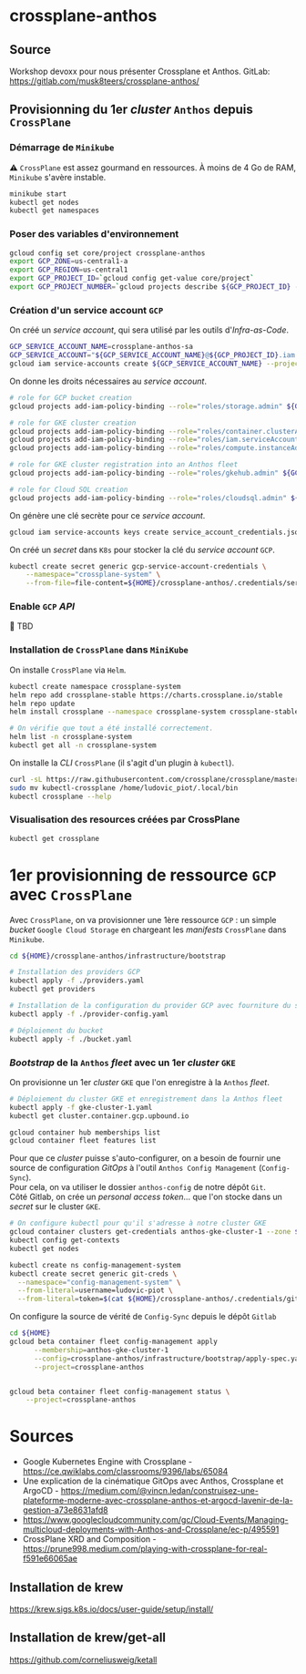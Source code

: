 # crossplane-anthos

## Source
Workshop devoxx pour nous présenter Crossplane et Anthos.
GitLab: https://gitlab.com/musk8teers/crossplane-anthos/

## Provisionning du 1er *cluster* `Anthos` depuis `CrossPlane`

### Démarrage de `Minikube`

:warning: `CrossPlane` est assez gourmand en ressources. À moins de 4 Go de RAM, `Minikube` s'avère instable.

```bash
minikube start
kubectl get nodes
kubectl get namespaces
```

### Poser des variables d'environnement

```bash
gcloud config set core/project crossplane-anthos
export GCP_ZONE=us-central1-a
export GCP_REGION=us-central1
export GCP_PROJECT_ID=`gcloud config get-value core/project`
export GCP_PROJECT_NUMBER=`gcloud projects describe ${GCP_PROJECT_ID} --format json | jq --raw-output '.projectNumber'`
```

### Création d'un service account `GCP`

On créé un *service account*, qui sera utilisé par les outils d'*Infra-as-Code*.

```bash
GCP_SERVICE_ACCOUNT_NAME=crossplane-anthos-sa
GCP_SERVICE_ACCOUNT="${GCP_SERVICE_ACCOUNT_NAME}@${GCP_PROJECT_ID}.iam.gserviceaccount.com"
gcloud iam service-accounts create ${GCP_SERVICE_ACCOUNT_NAME} --project ${GCP_PROJECT_ID}
```

On donne les droits nécessaires au *service account*.

```bash
# role for GCP bucket creation
gcloud projects add-iam-policy-binding --role="roles/storage.admin" ${GCP_PROJECT_ID} --member "serviceAccount:${GCP_SERVICE_ACCOUNT}"

# role for GKE cluster creation
gcloud projects add-iam-policy-binding --role="roles/container.clusterAdmin" ${GCP_PROJECT_ID} --member "serviceAccount:${GCP_SERVICE_ACCOUNT}"
gcloud projects add-iam-policy-binding --role="roles/iam.serviceAccountUser" ${GCP_PROJECT_ID} --member "serviceAccount:${GCP_SERVICE_ACCOUNT}"
gcloud projects add-iam-policy-binding --role="roles/compute.instanceAdmin.v1" ${GCP_PROJECT_ID} --member "serviceAccount:${GCP_SERVICE_ACCOUNT}"

# role for GKE cluster registration into an Anthos fleet
gcloud projects add-iam-policy-binding --role="roles/gkehub.admin" ${GCP_PROJECT_ID} --member "serviceAccount:${GCP_SERVICE_ACCOUNT}"

# role for Cloud SQL creation
gcloud projects add-iam-policy-binding --role="roles/cloudsql.admin" ${GCP_PROJECT_ID} --member "serviceAccount:${GCP_SERVICE_ACCOUNT}"
```

On génère une clé secrète pour ce *service account*.

```bash
gcloud iam service-accounts keys create service_account_credentials.json --project ${GCP_PROJECT_ID} --iam-account ${GCP_SERVICE_ACCOUNT}
```

On créé un *secret* dans `K8s` pour stocker la clé du *service account* `GCP`.

```bash
kubectl create secret generic gcp-service-account-credentials \
    --namespace="crossplane-system" \
    --from-file=file-content=${HOME}/crossplane-anthos/.credentials/service_account_credentials.json
```

### Enable `GCP` *API*

🚧 TBD

### Installation de `CrossPlane` dans `MiniKube`

On installe `CrossPlane` via `Helm`.

```bash
kubectl create namespace crossplane-system
helm repo add crossplane-stable https://charts.crossplane.io/stable
helm repo update
helm install crossplane --namespace crossplane-system crossplane-stable/crossplane

# On vérifie que tout a été installé correctement.
helm list -n crossplane-system
kubectl get all -n crossplane-system
```

On installe la *CLI* `CrossPlane` (il s'agit d'un plugin à `kubectl`).

```bash
curl -sL https://raw.githubusercontent.com/crossplane/crossplane/master/install.sh | sh
sudo mv kubectl-crossplane /home/ludovic_piot/.local/bin
kubectl crossplane --help
```

### Visualisation des resources créées par CrossPlane

```bash
kubectl get crossplane
```

# 1er provisionning de ressource `GCP` avec `CrossPlane`

Avec `CrossPlane`, on va provisionner une 1ère ressource `GCP` : un simple *bucket* `Google Cloud Storage` en chargeant les *manifests* `CrossPlane` dans `Minikube`.  

```bash
cd ${HOME}/crossplane-anthos/infrastructure/bootstrap

# Installation des providers GCP
kubectl apply -f ./providers.yaml
kubectl get providers

# Installation de la configuration du provider GCP avec fourniture du secret
kubectl apply -f ./provider-config.yaml

# Déploiement du bucket
kubectl apply -f ./bucket.yaml
```

### *Bootstrap* de la `Anthos` *fleet* avec un 1er *cluster* `GKE`

On provisionne un 1er *cluster* `GKE` que l'on enregistre à la `Anthos` *fleet*.

```bash
# Déploiement du cluster GKE et enregistrement dans la Anthos fleet
kubectl apply -f gke-cluster-1.yaml
kubectl get cluster.container.gcp.upbound.io

gcloud container hub memberships list
gcloud container fleet features list
```

Pour que ce *cluster* puisse s'auto-configurer, on a besoin de fournir une source de configuration *GitOps* à l'outil `Anthos Config Management` (`Config-Sync`).  
Pour cela, on va utiliser le dossier `anthos-config` de notre dépôt `Git`.  
Côté Gitlab, on crée un *personal access token*… que l'on stocke dans un *secret* sur le cluster `GKE`.  

```bash
# On configure kubectl pour qu'il s'adresse à notre cluster GKE
gcloud container clusters get-credentials anthos-gke-cluster-1 --zone ${GCP_ZONE}
kubectl config get-contexts
kubectl get nodes
```

```bash
kubectl create ns config-management-system
kubectl create secret generic git-creds \
  --namespace="config-management-system" \
  --from-literal=username=ludovic-piot \
  --from-literal=token=$(cat ${HOME}/crossplane-anthos/.credentials/gitlab-access-token)
```

On configure la source de vérité de `Config-Sync` depuis le dépôt `Gitlab`

```bash
cd ${HOME}
gcloud beta container fleet config-management apply                       \
      --membership=anthos-gke-cluster-1                                   \
      --config=crossplane-anthos/infrastructure/bootstrap/apply-spec.yaml \
      --project=crossplane-anthos


gcloud beta container fleet config-management status \
    --project=crossplane-anthos
```


# Sources

- Google Kubernetes Engine with Crossplane - https://ce.qwiklabs.com/classrooms/9396/labs/65084
- Une explication de la cinématique GitOps avec Anthos, Crossplane et ArgoCD -  https://medium.com/@vincn.ledan/construisez-une-plateforme-moderne-avec-crossplane-anthos-et-argocd-lavenir-de-la-gestion-a73e8631afd8
- https://www.googlecloudcommunity.com/gc/Cloud-Events/Managing-multicloud-deployments-with-Anthos-and-Crossplane/ec-p/495591
- CrossPlane XRD and Composition - https://prune998.medium.com/playing-with-crossplane-for-real-f591e66065ae


## Installation de krew

https://krew.sigs.k8s.io/docs/user-guide/setup/install/

## Installation de krew/get-all

https://github.com/corneliusweig/ketall


